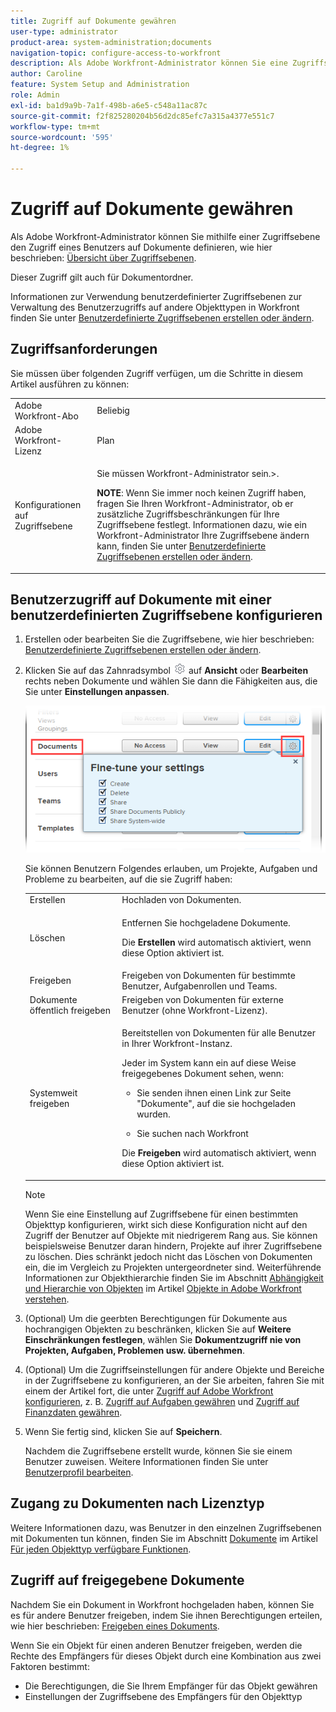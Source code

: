 ```yaml
---
title: Zugriff auf Dokumente gewähren
user-type: administrator
product-area: system-administration;documents
navigation-topic: configure-access-to-workfront
description: Als Adobe Workfront-Administrator können Sie eine Zugriffsstufe verwenden, um den Zugriff eines Benutzers auf Dokumente in Workfront zu definieren.
author: Caroline
feature: System Setup and Administration
role: Admin
exl-id: ba1d9a9b-7a1f-498b-a6e5-c548a11ac87c
source-git-commit: f2f825280204b56d2dc85efc7a315a4377e551c7
workflow-type: tm+mt
source-wordcount: '595'
ht-degree: 1%

---
```


# Zugriff auf Dokumente gewähren

Als Adobe Workfront-Administrator können Sie mithilfe einer Zugriffsebene den Zugriff eines Benutzers auf Dokumente definieren, wie hier beschrieben: [Übersicht über Zugriffsebenen](../../../administration-and-setup/add-users/access-levels-and-object-permissions/access-levels-overview.md).

Dieser Zugriff gilt auch für Dokumentordner.

Informationen zur Verwendung benutzerdefinierter Zugriffsebenen zur Verwaltung des Benutzerzugriffs auf andere Objekttypen in Workfront finden Sie unter [Benutzerdefinierte Zugriffsebenen erstellen oder ändern](../../../administration-and-setup/add-users/configure-and-grant-access/create-modify-access-levels.md).

## Zugriffsanforderungen

Sie müssen über folgenden Zugriff verfügen, um die Schritte in diesem Artikel ausführen zu können:

<table style="table-layout:auto"> 
 <col> 
 <col> 
 <tbody> 
  <tr> 
   <td role="rowheader">Adobe Workfront-Abo</td> 
   <td>Beliebig</td> 
  </tr> 
  <tr> 
   <td role="rowheader">Adobe Workfront-Lizenz</td> 
   <td>Plan</td> 
  </tr> 
  <tr> 
   <td role="rowheader">Konfigurationen auf Zugriffsebene</td> 
   <td> <p>Sie müssen Workfront-Administrator sein.&gt;.</p> <p><b>NOTE</b>: Wenn Sie immer noch keinen Zugriff haben, fragen Sie Ihren Workfront-Administrator, ob er zusätzliche Zugriffsbeschränkungen für Ihre Zugriffsebene festlegt. Informationen dazu, wie ein Workfront-Administrator Ihre Zugriffsebene ändern kann, finden Sie unter <a href="../../../administration-and-setup/add-users/configure-and-grant-access/create-modify-access-levels.md" class="MCXref xref" data-mc-variable-override="">Benutzerdefinierte Zugriffsebenen erstellen oder ändern</a>.</p> </td> 
  </tr> 
 </tbody> 
</table>

## Benutzerzugriff auf Dokumente mit einer benutzerdefinierten Zugriffsebene konfigurieren

1. Erstellen oder bearbeiten Sie die Zugriffsebene, wie hier beschrieben: [Benutzerdefinierte Zugriffsebenen erstellen oder ändern](../../../administration-and-setup/add-users/configure-and-grant-access/create-modify-access-levels.md).
1. Klicken Sie auf das Zahnradsymbol ![](assets/gear-icon-settings.png) auf **Ansicht** oder **Bearbeiten** rechts neben Dokumente und wählen Sie dann die Fähigkeiten aus, die Sie unter **Einstellungen anpassen**.

   ![document_access.png](assets/document-access.png)

   Sie können Benutzern Folgendes erlauben, um Projekte, Aufgaben und Probleme zu bearbeiten, auf die sie Zugriff haben:

   <table style="table-layout:auto"> 
    <col> 
    <col> 
    <tbody> 
     <tr> 
      <td role="rowheader">Erstellen</td> 
      <td>Hochladen von Dokumenten.</td> 
     </tr> 
     <tr> 
      <td role="rowheader">Löschen</td> 
      <td> <p>Entfernen Sie hochgeladene Dokumente.</p> <p>Die <b>Erstellen</b> wird automatisch aktiviert, wenn diese Option aktiviert ist.</p> </td> 
     </tr> 
     <tr> 
      <td role="rowheader">Freigeben</td> 
      <td>Freigeben von Dokumenten für bestimmte Benutzer, Aufgabenrollen und Teams.</td> 
     </tr> 
     <tr> 
      <td role="rowheader">Dokumente öffentlich freigeben</td> 
      <td>Freigeben von Dokumenten für externe Benutzer (ohne Workfront-Lizenz).</td> 
     </tr> 
     <tr> 
      <td role="rowheader">Systemweit freigeben</td> 
      <td> <p>Bereitstellen von Dokumenten für alle Benutzer in Ihrer Workfront-Instanz.</p> <p>Jeder im System kann ein auf diese Weise freigegebenes Dokument sehen, wenn:</p> 
       <ul> 
        <li> <p>Sie senden ihnen einen Link zur Seite "Dokumente", auf die sie hochgeladen wurden.</p> </li> 
        <li> <p>Sie suchen nach Workfront</p> </li> 
       </ul> <p>Die <b>Freigeben</b> wird automatisch aktiviert, wenn diese Option aktiviert ist.</p> </td> 
     </tr> 
    </tbody> 
   </table>

   >[!NOTE]
   >
   >Wenn Sie eine Einstellung auf Zugriffsebene für einen bestimmten Objekttyp konfigurieren, wirkt sich diese Konfiguration nicht auf den Zugriff der Benutzer auf Objekte mit niedrigerem Rang aus. Sie können beispielsweise Benutzer daran hindern, Projekte auf ihrer Zugriffsebene zu löschen. Dies schränkt jedoch nicht das Löschen von Dokumenten ein, die im Vergleich zu Projekten untergeordneter sind. Weiterführende Informationen zur Objekthierarchie finden Sie im Abschnitt [Abhängigkeit und Hierarchie von Objekten](../../../workfront-basics/navigate-workfront/workfront-navigation/understand-objects.md#understanding-interdependency-and-hierarchy-of-objects) im Artikel [Objekte in Adobe Workfront verstehen](../../../workfront-basics/navigate-workfront/workfront-navigation/understand-objects.md).

1. (Optional) Um die geerbten Berechtigungen für Dokumente aus hochrangigen Objekten zu beschränken, klicken Sie auf **Weitere Einschränkungen festlegen**, wählen Sie **Dokumentzugriff nie von Projekten, Aufgaben, Problemen usw. übernehmen**.
1. (Optional) Um die Zugriffseinstellungen für andere Objekte und Bereiche in der Zugriffsebene zu konfigurieren, an der Sie arbeiten, fahren Sie mit einem der Artikel fort, die unter [Zugriff auf Adobe Workfront konfigurieren](../../../administration-and-setup/add-users/configure-and-grant-access/configure-access.md), z. B. [Zugriff auf Aufgaben gewähren](../../../administration-and-setup/add-users/configure-and-grant-access/grant-access-tasks.md) und [Zugriff auf Finanzdaten gewähren](../../../administration-and-setup/add-users/configure-and-grant-access/grant-access-financial.md).
1. Wenn Sie fertig sind, klicken Sie auf **Speichern**.

   Nachdem die Zugriffsebene erstellt wurde, können Sie sie einem Benutzer zuweisen. Weitere Informationen finden Sie unter [Benutzerprofil bearbeiten](../../../administration-and-setup/add-users/create-and-manage-users/edit-a-users-profile.md).

## Zugang zu Dokumenten nach Lizenztyp

Weitere Informationen dazu, was Benutzer in den einzelnen Zugriffsebenen mit Dokumenten tun können, finden Sie im Abschnitt [Dokumente](../../../administration-and-setup/add-users/access-levels-and-object-permissions/functionality-available-for-each-object-type.md#document) im Artikel [Für jeden Objekttyp verfügbare Funktionen](../../../administration-and-setup/add-users/access-levels-and-object-permissions/functionality-available-for-each-object-type.md).

## Zugriff auf freigegebene Dokumente

Nachdem Sie ein Dokument in Workfront hochgeladen haben, können Sie es für andere Benutzer freigeben, indem Sie ihnen Berechtigungen erteilen, wie hier beschrieben: [Freigeben eines Dokuments](../../../workfront-basics/grant-and-request-access-to-objects/document-permissions.md).

<!--
If you make changes here, make them also in the "Grant access to" articles where this snippet had to be converted to text:
* reports, dashboards, and calendars
* financial data<
* issue
-->

Wenn Sie ein Objekt für einen anderen Benutzer freigeben, werden die Rechte des Empfängers für dieses Objekt durch eine Kombination aus zwei Faktoren bestimmt:

* Die Berechtigungen, die Sie Ihrem Empfänger für das Objekt gewähren
* Einstellungen der Zugriffsebene des Empfängers für den Objekttyp
